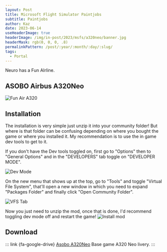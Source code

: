```yaml
---
layout: Post
title: Microsoft Flight Simulator Paintjobs
subtitle: Paintjobs
author: Kaz
date: 2023-06-14
useHeaderImage: true
headerImage: /img/in-post/2023/msfs/a320neo/banner.jpg
headerMask: rgb(0, 0, 0, .8)
permalinkPattern: /post/:year/:month/:day/:slug/
tags:
  - Portal
---
```


Neuro has a Fun AIrline.

<!-- more -->

## ASOBO Airbus A320Neo

![Fun Air A320](/img/in-post/2023/msfs/a320neo/fs_runway.jpg "A320Neo with FunAir livery.")

## Installation

The installation is very simple just unzip it into your community folder! But where is that folder can be confusing depending on where you bought the game or where you installed it. My recommendation is to use the in game dev tools to get to it.

If you don't have the Dev tools toggled on, first go to "Options" then to "General Options" and in the "DEVELOPERS" tab toggle on "DEVELOPER MODE".

![Dev Mode](/img/in-post/2023/msfs/a320neo/dev_options.jpg "Screenshot showing the developer mode toggle.")

On the new menu that shows up at the top, go to "Tools" and toggle "Virtual File System", that'll open a new window in which you need to expand "Packages Folder" and finally click "Open Community Folder".

![VFS Tab](/img/in-post/2023/msfs/a320neo/dev_vfs.png "Navigating to the Community folder ingame.")

Now you just need to unzip the mod, once that is done, I'd recommend toggling dev mode off and restart the game!
![Install mod](/img/in-post/2023/msfs/a320neo/extract_mod.png 'Unizpping mod.')

## Download

::: link {fa-google-drive} [Asobo A320Neo](https://drive.google.com/file/d/10HC_zOWSSASlztzrYWqsAMU5Xgp8q2ar/view?usp=sharing)
Base game A320 Neo livery.
:::
